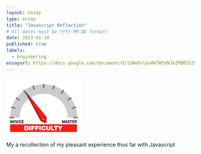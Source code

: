 ```yaml
---
layout: essay
type: essay
title: "Javascript Reflection"
# All dates must be YYYY-MM-DD format!
date: 2023-01-18
published: true
labels:
  - Engineering
essayurl: https://docs.google.com/document/d/12WeXvlpo0K7W5VNJkZPBM2S2VZ3h9161mtPJn59r3Vw/edit?usp=sharing
---
```

<img width="200px" class="rounded float-start pe-4" src="../img/difficulty/degree_difficulty.jpg">

My a recollection of my pleasant experience thus far with Javascript
